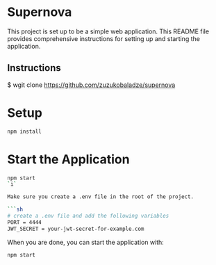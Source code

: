 # Supernova

This project is set up to be a simple web application. This README file provides comprehensive instructions for setting up and starting the application.

## Instructions

$ wgit clone https://github.com/zuzukobaladze/supernova

# Setup

```sh
npm install
```

# Start the Application

```sh
npm start
`i`

Make sure you create a .env file in the root of the project.

```sh
# create a .env file and add the following variables
PORT = 4444
JWT_SECRET = your-jwt-secret-for-example.com
```

When you are done, you can start the application with:

```sh
npm start
```
